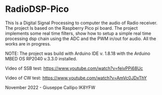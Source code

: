 # RadioDSP-Pico
This Is a Digital Signal Processing to computer the audio  of Radio receiver. The project Is based on the Raspberry Pico pi board. The project implements some real time filters, show how to setup a simple real time processing dsp chain using the ADC and the PWM in/out for audio. All the works are in progress. 

NOTE: The project was build with Arduino IDE v. 1.8.18 with the Arduino MBED OS RP2040 v.3.3.0 installed.

Video of SSB test:  https://www.youtube.com/watch?v=feivPPi68Uc

Video of CW  test:  https://www.youtube.com/watch?v=AmVc0JDxThY


November 2022 - Giuseppe Callipo IK8YFW

